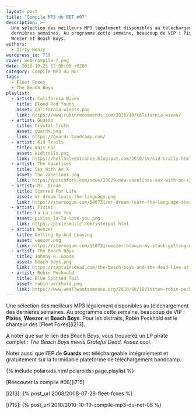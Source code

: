 ```yaml
---
layout: post
title: "Compile MP3 du NET #07"
description: >-
  Une sélection des meilleurs MP3 légalement disponibles au téléchargement des
  dernières semaines. Au programme cette semaine, beaucoup de VIP : Pixies,
  Weezer et Beach Boys.
authors:
  - Dirty Henry
wordpress_id: 719
cover: web-compile-7.png
date: 2010-10-25 12:00:00 +0200
category: Compile MP3 du NET
tags:
  - Fleet Foxes
  - The Beach Boys
playlist:
  - artist: California Wives
    title: Blood Red Youth
    asset: california-wivess.png
    link: https://www.rubinrecommends.com/2010/10/california-wives/
  - artist: Guards
    title: Crystal Truth
    asset: guards.png
    link: https://guards.bandcamp.com/
  - artist: Kid Trails
    title: Wait For
    asset: kidtrails.png
    link: https://hellholeentrance.blogspot.com/2010/10/kid-trails.html
  - artist: The Vaselines
    title: Sex With An X
    asset: the-vaselines.png
    link: https://pitchfork.com/news/39629-new-vaselines-sex-with-an-x/
  - artist: Mr. Dream
    title: Scarred For Life
    asset: mr-dream-learn-the-language.png
    link: https://stereogum.com/540731/mr-dream-learn-the-language-stereogum-premiere/mp3s/
  - artist: Pixies
    title: La La Love You
    asset: pixies-la-la-love-you.png
    link: https://pixiesmusic.com/interpol.html
  - artist: Weezer
    title: Getting Up And Leaving
    asset: weezer.png
    link: https://stereogum.com/550731/weezer-blowin-my-stack-getting-up-and-leaving/mp3s/
  - artist: The Beach Boys
    title: Johnny B. Goode
    asset: beach-boys.png
    link: https://captainsdead.com/the-beach-boys-and-the-dead-live-at-the-fillmore-east-4.27.71.html
  - artist: Robin Pecknold
    title: Blue Spotted Tail
    asset: robin-peckhold.png
    link: https://www.weallwantsomeone.org/2010/08/18/listen-robin-pecknold-live-bootlegs/
---
```


Une sélection des meilleurs MP3 légalement disponibles au téléchargement des
dernières semaines. Au programme cette semaine, beaucoup de VIP : **Pixies**,
**Weezer** et **Beach Boys**. Pour les distraits, Robin Peckhold est le chanteur
des [Fleet Foxes][i213].

À noter que sur le lien des Beach Boys, vous trouverez un LP pirate complet :
_The Beach Boys meets Grateful Dead_. Assez cool.

Noter aussi que l’EP de **Guards** est téléchargeable intégralement et
gratuitement sur la formidable plateforme de téléchargement bandcamp.

{% include polaroids.html polaroids=page.playlist %}

[Réécouter la compile #06][i715]

[i213]: {% post_url 2008/2008-07-29-fleet-foxes %}

[i715]: {% post_url 2010/2010-10-19-compile-mp3-du-net-06 %}
